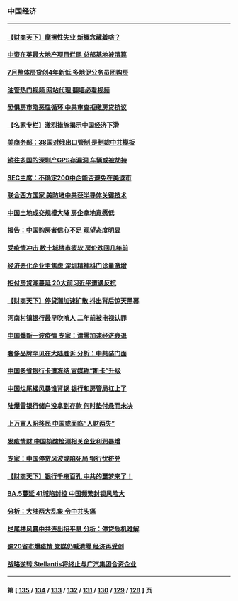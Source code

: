 ### 中国经济
---
#### [【财商天下】摩擦性失业 新概念藏着啥？](../../pages/ncid283/n13785485.md?07210845) 
#### [中资在英最大地产项目烂尾 总部基地被清算](../../pages/ncid283/n13785551.md?07210845) 
#### [7月整体房贷创4年新低 多地促公务员团购房](../../pages/ncid283/n13785316.md?07210845) 
#### [油管热门视频 网站代理 翻墙必看视频](http://209.222.30.114:81/youtube.html?07210845)
#### [恐惧房市陷恶性循环 中共审查拒缴房贷抗议](../../pages/ncid283/n13785557.md?07210845) 
#### [【名家专栏】激烈措施揭示中国经济下滑](../../pages/ncid283/n13785386.md?07210845) 
#### [美商务部：38国对俄出口管制 是制裁中共模板](../../pages/ncid283/n13785546.md?07210845) 
#### [销往多国的深圳产GPS存漏洞 车辆或被劫持](../../pages/ncid283/n13785393.md?07210845) 
#### [SEC主席：不确定200中企能否避免在美退市](../../pages/ncid283/n13785490.md?07210845) 
#### [联合西方国家 美防堵中共获半导体关键技术](../../pages/ncid283/n13784887.md?07210845) 
#### [中国土地成交规模大降 房企拿地意愿低](../../pages/ncid283/n13784884.md?07210845) 
#### [报告：中国购房者信心不足 观望态度明显](../../pages/ncid283/n13784858.md?07210845) 
#### [受疫情冲击 数十城楼市疲软 房价跌回几年前](../../pages/ncid283/n13785289.md?07210845) 
#### [经济恶化企业主焦虑 深圳精神科门诊量激增](../../pages/ncid283/n13785151.md?07210845) 
#### [拒付房贷潮蔓延 20大前习近平遭遇反抗](../../pages/ncid283/n13784854.md?07210845) 
#### [【财商天下】停贷潮加速扩散 抖出背后惊天黑幕](../../pages/ncid283/n13784797.md?07210845) 
#### [河南村镇银行最早吹哨人 二年前被电视认罪](../../pages/ncid283/n13784782.md?07210845) 
#### [中国爆新一波疫情 专家：清零加速经济衰退](../../pages/ncid283/n13784702.md?07210845) 
#### [奢侈品牌罕见在大陆胜诉 分析：中共装门面](../../pages/ncid283/n13784478.md?07210845) 
#### [中国多省银行卡遭冻结 官媒称“断卡”升级](../../pages/ncid283/n13784453.md?07210845) 
#### [中国烂尾楼风暴谁背锅 银行和房管局杠上了](../../pages/ncid283/n13784413.md?07210845) 
#### [陆爆雷银行储户没拿到存款 何时垫付悬而未决](../../pages/ncid283/n13784344.md?07210845) 
#### [上万富人盼移民 中国或面临“人财两失”](../../pages/ncid283/n13784281.md?07210845) 
#### [发疫情财 中国核酸检测相关企业利润暴增](../../pages/ncid283/n13784124.md?07210845) 
#### [专家：中国停贷风波或陷死局 银行忧挤兑](../../pages/ncid283/n13784052.md?07210845) 
#### [【财商天下】银行千疮百孔 中共的噩梦来了！](../../pages/ncid283/n13784049.md?07210845) 
#### [BA.5蔓延 41城陷封控 中国频繁封锁风险大](../../pages/ncid283/n13783876.md?07210845) 
#### [分析：大陆两大乱象 令中共头痛](../../pages/ncid283/n13783901.md?07210845) 
#### [烂尾楼风暴中共连出招平息 分析：停贷危机难解](../../pages/ncid283/n13783724.md?07210845) 
#### [逾20省市爆疫情 党媒仍喊清零 经济再受创](../../pages/ncid283/n13783787.md?07210845) 
#### [战略逆转 Stellantis将终止与广汽集团合资企业](../../pages/ncid283/n13783861.md?07210845) 

---
#### 第 [ [135](./135.md?07210845) / [134](./134.md?07210845) / [133](./133.md?07210845) / [132](./132.md?07210845) / [131](./131.md?07210845) / [130](./130.md?07210845) / [129](./129.md?07210845) / [128](./128.md?07210845) ] 页
